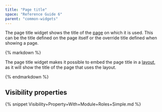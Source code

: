 ```yaml
---
title: "Page title"
space: "Reference Guide 6"
parent: "common-widgets"
---
```



The page title widget shows the title of the [page](/refguide6/page) on which it is used. This can be the title defined on the page itself or the override title defined when showing a page.

<div class="alert alert-success">{% markdown %}

The page title widget makes it possible to embed the page title in a [layout](/refguide6/layout), as it will show the title of the page that uses the layout.

{% endmarkdown %}</div>

## Visibility properties

{% snippet Visibility+Property+With+Module+Roles+Simple.md %}
